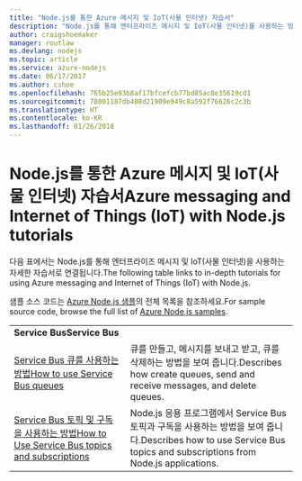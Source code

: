 ```yaml
---
title: "Node.js를 통한 Azure 메시지 및 IoT(사물 인터넷) 자습서"
description: "Node.js를 통해 엔터프라이즈 메시지 및 IoT(사물 인터넷)를 사용하는 방법을 보여 주는 자습서입니다."
author: craigshoemaker
manager: routlaw
ms.devlang: nodejs
ms.topic: article
ms.service: azure-nodejs
ms.date: 06/17/2017
ms.author: cshoe
ms.openlocfilehash: 765b25e93b8af17bfcefcb77bd85ac8e35619cd1
ms.sourcegitcommit: 78001187db408d21909e949c8a592f76626c2c3b
ms.translationtype: HT
ms.contentlocale: ko-KR
ms.lasthandoff: 01/26/2018
---
```

# <a name="azure-messaging-and-internet-of-things-iot-with-nodejs-tutorials"></a><span data-ttu-id="ae6ce-103">Node.js를 통한 Azure 메시지 및 IoT(사물 인터넷) 자습서</span><span class="sxs-lookup"><span data-stu-id="ae6ce-103">Azure messaging and Internet of Things (IoT) with Node.js tutorials</span></span>

<span data-ttu-id="ae6ce-104">다음 표에서는 Node.js를 통해 엔터프라이즈 메시지 및 IoT(사물 인터넷)을 사용하는 자세한 자습서로 연결됩니다.</span><span class="sxs-lookup"><span data-stu-id="ae6ce-104">The following table links to in-depth tutorials for using Azure messaging and Internet of Things (IoT) with Node.js.</span></span>

<span data-ttu-id="ae6ce-105">샘플 소스 코드는 [Azure Node.js 샘플](https://azure.microsoft.com/resources/samples/?term=nodejs)의 전체 목록을 참조하세요.</span><span class="sxs-lookup"><span data-stu-id="ae6ce-105">For sample source code, browse the full list of [Azure Node.js samples](https://azure.microsoft.com/resources/samples/?term=nodejs).</span></span>

| | |
|---|---|
| <span data-ttu-id="ae6ce-106">**Service Bus**</span><span class="sxs-lookup"><span data-stu-id="ae6ce-106">**Service Bus**</span></span> ||
| [<span data-ttu-id="ae6ce-107">Service Bus 큐를 사용하는 방법</span><span class="sxs-lookup"><span data-stu-id="ae6ce-107">How to use Service Bus queues</span></span>](http://docs.microsoft.com/azure/service-bus-messaging/service-bus-nodejs-how-to-use-queues?toc=/azure/node/toc.json&bc=/azure/node/toc.json) | <span data-ttu-id="ae6ce-108">큐를 만들고, 메시지를 보내고 받고, 큐를 삭제하는 방법을 보여 줍니다.</span><span class="sxs-lookup"><span data-stu-id="ae6ce-108">Describes how create queues, send and receive messages, and delete queues.</span></span> |
| [<span data-ttu-id="ae6ce-109">Service Bus 토픽 및 구독을 사용하는 방법</span><span class="sxs-lookup"><span data-stu-id="ae6ce-109">How to Use Service Bus topics and subscriptions</span></span>](http://docs.microsoft.com/azure/service-bus-messaging/service-bus-nodejs-how-to-use-topics-subscriptions?toc=/azure/node/toc.json&bc=/azure/node/toc.json) | <span data-ttu-id="ae6ce-110">Node.js 응용 프로그램에서 Service Bus 토픽과 구독을 사용하는 방법을 보여 줍니다.</span><span class="sxs-lookup"><span data-stu-id="ae6ce-110">Describes how to use Service Bus topics and subscriptions from Node.js applications.</span></span> |
